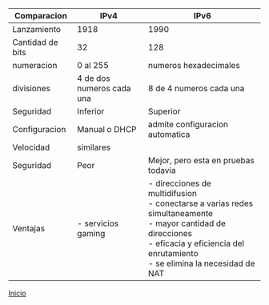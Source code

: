 <table class="tg">
<thead>
  <tr>
    <th class="tg-0lax">Comparacion</th>
    <th class="tg-0lax">IPv4</th>
    <th class="tg-0lax">IPv6</th>
  </tr>
</thead>
<tbody>
  <tr>
    <td class="tg-0lax">Lanzamiento</td>
    <td class="tg-0lax">1918</td>
    <td class="tg-0lax">1990</td>
  </tr>
  <tr>
    <td class="tg-0lax">Cantidad de bits</td>
    <td class="tg-0lax">32</td>
    <td class="tg-0lax">128</td>
  </tr>
  <tr>
    <td class="tg-0lax">numeracion</td>
    <td class="tg-0lax">0 al 255</td>
    <td class="tg-0lax">numeros hexadecimales</td>
  </tr>
  <tr>
    <td class="tg-0lax">divisiones</td>
    <td class="tg-0lax">4 de dos numeros cada una</td>
    <td class="tg-0lax">8 de 4 numeros cada una</td>
  </tr>
  <tr>
    <td class="tg-0lax">Seguridad</td>
    <td class="tg-0lax">Inferior</td>
    <td class="tg-0lax">Superior</td>
  </tr>
  <tr>
    <td class="tg-0lax">Configuracion</td>
    <td class="tg-0lax">Manual o DHCP</td>
    <td class="tg-0lax">admite configuracion automatica</td>
  </tr>
  <tr>
    <td class="tg-0lax">Velocidad</td>
    <td class="tg-0lax" colspan="2">similares</td>
  </tr>
  <tr>
    <td class="tg-0lax">Seguridad</td>
    <td class="tg-0lax">Peor</td>
    <td class="tg-0lax">Mejor, pero esta en pruebas todavia</td>
  </tr>
  <tr>
    <td class="tg-0lax">Ventajas </td>
    <td class="tg-0lax">- servicios gaming</td>
    <td class="tg-0lax">- direcciones de multidifusion<br>- conectarse a varias redes simultaneamente<br>- mayor cantidad de direcciones<br>- eficacia y eficiencia del enrutamiento<br>- se elimina la necesidad de NAT<br></td>
  </tr>
</tbody>
</table>

[Inicio](README.md)
